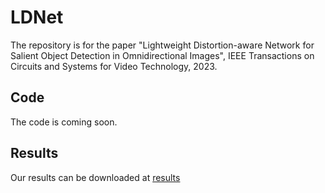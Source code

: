 # LDNet
The repository is for the paper "Lightweight Distortion-aware Network for Salient
Object Detection in Omnidirectional Images", IEEE Transactions on Circuits and Systems for Video Technology, 2023.

## Code
The code is coming soon.

## Results
Our results can be downloaded at [results](./SalMap.zip) 
